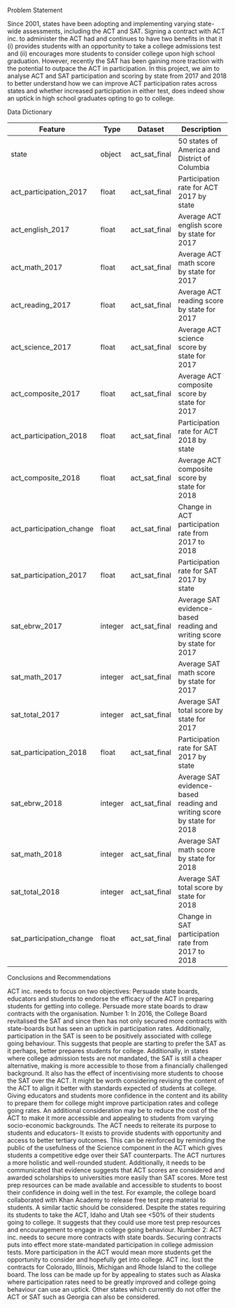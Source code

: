 Problem Statement

Since 2001, states have been adopting and implementing varying state-wide assessments, including the ACT and SAT. Signing a contract with ACT inc. to administer the ACT had and continues to have two benefits in that it (i) provides students with an opportunity to take a college admissions test and (ii) encourages more students to consider college upon high school graduation. However, recently the SAT has been gaining more traction with the potential to outpace the ACT in participation. In this project, we aim to analyse ACT and SAT participation and scoring by state from 2017 and 2018 to better understand how we can improve ACT participation rates across states and whether increased participation in either test, does indeed show an uptick in high school graduates opting to go to college.

Data Dictionary

|Feature|Type|Dataset|Description|
|---|---|---|---|
|state|object|act_sat_final|50 states of America and District of Columbia|
|act_participation_2017|float|act_sat_final|Participation rate for ACT 2017 by state|
|act_english_2017|float|act_sat_final|Average ACT english score by state for 2017|
|act_math_2017|float|act_sat_final|Average ACT math score by state for 2017|
|act_reading_2017|float|act_sat_final|Average ACT reading score by state for 2017|
|act_science_2017|float|act_sat_final|Average ACT science score by state for 2017|
|act_composite_2017|float|act_sat_final|Average ACT composite score by state for 2017|
|act_participation_2018|float|act_sat_final|Participation rate for ACT 2018 by state|
|act_composite_2018|float|act_sat_final|Average ACT composite score by state for 2018|
|act_participation_change|float|act_sat_final|Change in ACT participation rate from 2017 to 2018|
|sat_participation_2017|float|act_sat_final|Participation rate for SAT 2017 by state|
|sat_ebrw_2017|integer|act_sat_final|Average SAT evidence-based reading and writing score by state for 2017|
|sat_math_2017|integer|act_sat_final|Average SAT math score by state for 2017|
|sat_total_2017|integer|act_sat_final|Average SAT total score by state for 2017|
|sat_participation_2018|float|act_sat_final|Participation rate for SAT 2017 by state|
|sat_ebrw_2018|integer|act_sat_final|Average SAT evidence-based reading and writing score by state for 2018|
|sat_math_2018|integer|act_sat_final|Average SAT math score by state for 2018|
|sat_total_2018|integer|act_sat_final|Average SAT total score by state for 2018|
|sat_participation_change|float|act_sat_final|Change in SAT participation rate from 2017 to 2018|

Conclusions and Recommendations

ACT inc. needs to focus on two objectives:
Persuade state boards, educators and students to endorse the efficacy of the ACT in preparing students for getting into college.
Persuade more state boards to draw contracts with the organisation.
Number 1: In 2016, the College Board revitalised the SAT and since then has not only secured more contracts with state-boards but has seen an uptick in participation rates. Additionally, participation in the SAT is seen to be positively associated with college going behaviour. This suggests that people are starting to prefer the SAT as it perhaps, better prepares students for college. Additionally, in states where college admission tests are not mandated, the SAT is still a cheaper alternative, making is more accessible to those from a financially challenged background. It also has the effect of incentivising more students to choose the SAT over the ACT.
It might be worth considering revising the content of the ACT to align it better with standards expected of students at college. Giving educators and students more confidence in the content and its ability to prepare them for college might improve participation rates and college going rates. An additional consideration may be to reduce the cost of the ACT to make it more accessible and appealing to students from varying socio-economic backgrounds.
The ACT needs to reiterate its purpose to students and educators- It exists to provide students with opportunity and access to better tertiary outcomes. This can be reinforced by reminding the public of the usefulness of the Science component in the ACT which gives students a competitive edge over their SAT counterparts. The ACT nurtures a more holistic and well-rounded student. Additionally, it needs to be communicated that evidence suggests that ACT scores are considered and awarded scholarships to universities more easily than SAT scores.
More test prep resources can be made available and accessible to students to boost their confidence in doing well in the test. For example, the college board collaborated with Khan Academy to release free test prep material to students. A similar tactic should be considered.
Despite the states requiring its students to take the ACT, Idaho and Utah see <50% of their students going to college. It suggests that they could use more test prep resources and encouragement to engage in college going behaviour.
Number 2: ACT inc. needs to secure more contracts with state boards. Securing contracts puts into effect more state-mandated participation in college admission tests. More participation in the ACT would mean more students get the opportunity to consider and hopefully get into college.
ACT inc. lost the contracts for Colorado, Illinois, Michigan and Rhode Island to the college board. The loss can be made up for by appealing to states such as Alaska where participation rates need to be greatly improved and college going behaviour can use an uptick. Other states which currently do not offer the ACT or SAT such as Georgia can also be considered.
